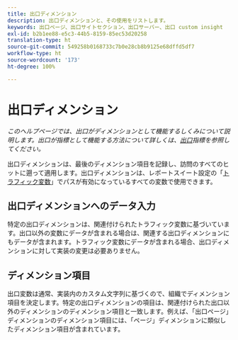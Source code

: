 ```yaml
---
title: 出口ディメンション
description: 出口ディメンションと、その使用をリストします。
keywords: 出口ページ、出口サイトセクション、出口サーバー、出口 custom insight
exl-id: b2b1ee88-e5c3-44b5-8159-85ec53d20258
translation-type: ht
source-git-commit: 549258b0168733c7b0e28cb8b9125e68dffd5df7
workflow-type: ht
source-wordcount: '173'
ht-degree: 100%

---
```


# 出口ディメンション

*このヘルプページでは、出口がディメンションとして機能するしくみについて説明します。出口が指標として機能する方法について詳しくは、[出口](../metrics/exits.md)指標を参照してください。*

出口ディメンションは、最後のディメンション項目を記録し、訪問のすべてのヒットに遡って適用します。出口ディメンションは、レポートスイート設定の「[トラフィック変数](/help/admin/admin/c-traffic-variables/traffic-var.md)」でパスが有効になっているすべての変数で使用できます。

## 出口ディメンションへのデータ入力

特定の出口ディメンションは、関連付けられたトラフィック変数に基づいています。出口以外の変数にデータが含まれる場合は、関連する出口ディメンションにもデータが含まれます。トラフィック変数にデータが含まれる場合、出口ディメンションに対して実装の変更は必要ありません。

## ディメンション項目

出口変数は通常、実装内のカスタム文字列に基づくので、組織でディメンション項目を決定します。特定の出口ディメンションの項目は、関連付けられた出口以外のディメンションのディメンション項目と一致します。例えば、「出口ページ」ディメンションのディメンション項目には、「ページ」ディメンションに類似したディメンション項目が含まれています。
